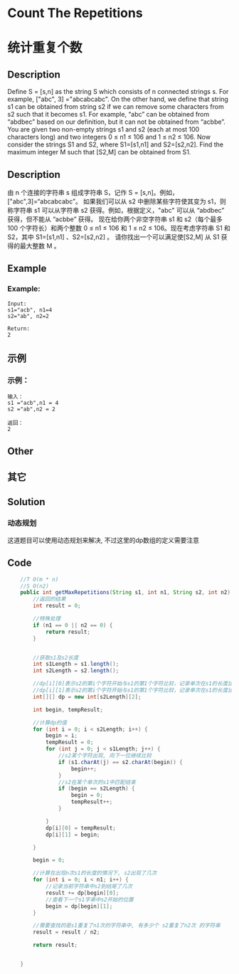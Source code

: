 # Count The Repetitions
# 统计重复个数

## Description
Define S = [s,n] as the string S which consists of n connected strings s. For example, ["abc", 3] ="abcabcabc".
On the other hand, we define that string s1 can be obtained from string s2 if we can remove some characters from s2 such that it becomes s1. For example, “abc” can be obtained from “abdbec” based on our definition, but it can not be obtained from “acbbe”.
You are given two non-empty strings s1 and s2 (each at most 100 characters long) and two integers 0 ≤ n1 ≤ 106 and 1 ≤ n2 ≤ 106. Now consider the strings S1 and S2, where S1=[s1,n1] and S2=[s2,n2]. Find the maximum integer M such that [S2,M] can be obtained from S1.

## Description
由 n 个连接的字符串 s 组成字符串 S，记作 S = [s,n]。例如，["abc",3]=“abcabcabc”。
如果我们可以从 s2 中删除某些字符使其变为 s1，则称字符串 s1 可以从字符串 s2 获得。例如，根据定义，"abc" 可以从 “abdbec” 获得，但不能从 “acbbe” 获得。
现在给你两个非空字符串 s1 和 s2（每个最多 100 个字符长）和两个整数 0 ≤ n1 ≤ 106 和 1 ≤ n2 ≤ 106。现在考虑字符串 S1 和 S2，其中 S1=[s1,n1] 、S2=[s2,n2] 。
请你找出一个可以满足使[S2,M] 从 S1 获得的最大整数 M 。

## Example
### Example:
    Input:
    s1="acb", n1=4
    s2="ab", n2=2
    
    Return:
    2

## 示例
###   示例：
    输入：
    s1 ="acb",n1 = 4
    s2 ="ab",n2 = 2
    
    返回：
    2

## Other

## 其它


## Solution
### 动态规划
这道题目可以使用动态规划来解决, 不过这里的dp数组的定义需要注意


## Code 

```java
    //T O(m * n)
    //S O(n2)
    public int getMaxRepetitions(String s1, int n1, String s2, int n2) {
        //返回的结果
        int result = 0;

        //特殊处理
        if (n1 == 0 || n2 == 0) {
            return result;
        }


        //获取s1及s2长度
        int s1Length = s1.length();
        int s2Length = s2.length();

        //dp[i][0]表示s2的第i个字符开始与s1的第1个字符比较，记录单次在s1的长度比较下，s2完结比较的次数
        //dp[i][1]表示s2的第i个字符开始与s1的第1个字符比较，记录单次在s1的长度比较下，下一轮开始比较的s2的字符位置
        int[][] dp = new int[s2Length][2];

        int begin, tempResult;

        //计算dp的值
        for (int i = 0; i < s2Length; i++) {
            begin = i;
            tempResult = 0;
            for (int j = 0; j < s1Length; j++) {
                //s2某个字符出现, 向下一位继续比较
                if (s1.charAt(j) == s2.charAt(begin)) {
                    begin++;
                }
                //s2在某个单次的s1中匹配结束
                if (begin == s2Length) {
                    begin = 0;
                    tempResult++;
                }

            }
            dp[i][0] = tempResult;
            dp[i][1] = begin;

        }

        begin = 0;

        //计算在出现n次s1的长度的情况下, s2出现了几次
        for (int i = 0; i < n1; i++) {
            //记录当前字符串中s2到结尾了几次
            result += dp[begin][0];
            //查看下一个s1字串中s2开始的位置
            begin = dp[begin][1];
        }

        //需要查找的是s1重复了n1次的字符串中, 有多少个 s2重复了n2次 的字符串
        result = result / n2;

        return result;


    }
```
